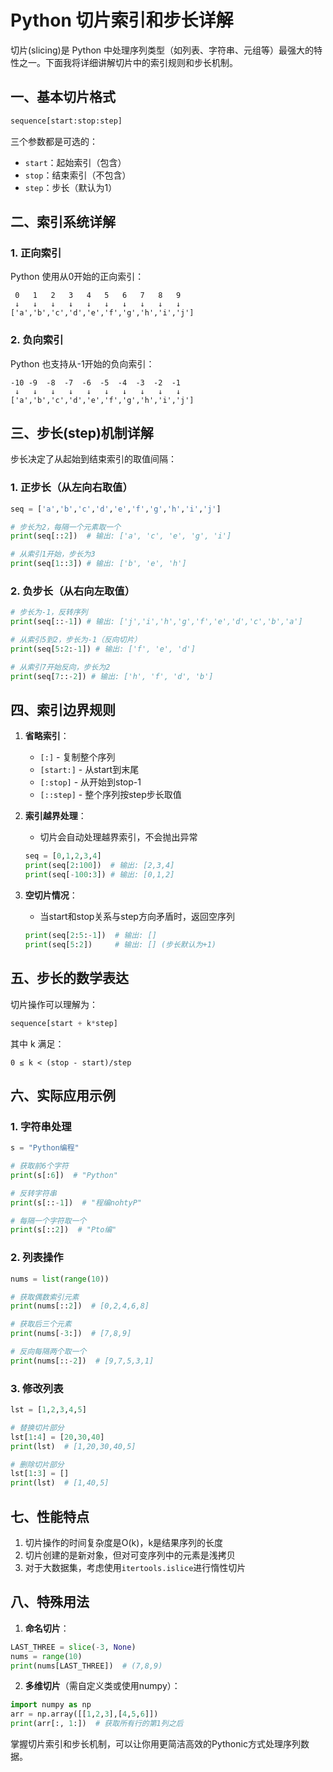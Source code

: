 # Python 切片索引和步长详解

切片(slicing)是 Python 中处理序列类型（如列表、字符串、元组等）最强大的特性之一。下面我将详细讲解切片中的索引规则和步长机制。

## 一、基本切片格式

```python
sequence[start:stop:step]
```

三个参数都是可选的：
- `start`：起始索引（包含）
- `stop`：结束索引（不包含）
- `step`：步长（默认为1）

## 二、索引系统详解

### 1. 正向索引
Python 使用从0开始的正向索引：
```
 0   1   2   3   4   5   6   7   8   9
 ↓   ↓   ↓   ↓   ↓   ↓   ↓   ↓   ↓   ↓
['a','b','c','d','e','f','g','h','i','j']
```

### 2. 负向索引
Python 也支持从-1开始的负向索引：
```
-10 -9  -8  -7  -6  -5  -4  -3  -2  -1
 ↓   ↓   ↓   ↓   ↓   ↓   ↓   ↓   ↓   ↓
['a','b','c','d','e','f','g','h','i','j']
```

## 三、步长(step)机制详解

步长决定了从起始到结束索引的取值间隔：

### 1. 正步长（从左向右取值）
```python
seq = ['a','b','c','d','e','f','g','h','i','j']

# 步长为2，每隔一个元素取一个
print(seq[::2])  # 输出: ['a', 'c', 'e', 'g', 'i']

# 从索引1开始，步长为3
print(seq[1::3]) # 输出: ['b', 'e', 'h']
```

### 2. 负步长（从右向左取值）
```python
# 步长为-1，反转序列
print(seq[::-1]) # 输出: ['j','i','h','g','f','e','d','c','b','a']

# 从索引5到2，步长为-1（反向切片）
print(seq[5:2:-1]) # 输出: ['f', 'e', 'd']

# 从索引7开始反向，步长为2
print(seq[7::-2]) # 输出: ['h', 'f', 'd', 'b']
```

## 四、索引边界规则

1. **省略索引**：
   - `[:]` - 复制整个序列
   - `[start:]` - 从start到末尾
   - `[:stop]` - 从开始到stop-1
   - `[::step]` - 整个序列按step步长取值

2. **索引越界处理**：
   - 切片会自动处理越界索引，不会抛出异常
   ```python
   seq = [0,1,2,3,4]
   print(seq[2:100])  # 输出: [2,3,4]
   print(seq[-100:3]) # 输出: [0,1,2]
   ```

3. **空切片情况**：
   - 当start和stop关系与step方向矛盾时，返回空序列
   ```python
   print(seq[2:5:-1])  # 输出: []
   print(seq[5:2])     # 输出: [] (步长默认为+1)
   ```

## 五、步长的数学表达

切片操作可以理解为：
```python
sequence[start + k*step] 
```
其中 k 满足：
```
0 ≤ k < (stop - start)/step
```

## 六、实际应用示例

### 1. 字符串处理
```python
s = "Python编程"

# 获取前6个字符
print(s[:6])  # "Python"

# 反转字符串
print(s[::-1])  # "程编nohtyP"

# 每隔一个字符取一个
print(s[::2])  # "Pto编"
```

### 2. 列表操作
```python
nums = list(range(10))

# 获取偶数索引元素
print(nums[::2])  # [0,2,4,6,8]

# 获取后三个元素
print(nums[-3:])  # [7,8,9]

# 反向每隔两个取一个
print(nums[::-2])  # [9,7,5,3,1]
```

### 3. 修改列表
```python
lst = [1,2,3,4,5]

# 替换切片部分
lst[1:4] = [20,30,40]
print(lst)  # [1,20,30,40,5]

# 删除切片部分
lst[1:3] = []
print(lst)  # [1,40,5]
```

## 七、性能特点

1. 切片操作的时间复杂度是O(k)，k是结果序列的长度
2. 切片创建的是新对象，但对可变序列中的元素是浅拷贝
3. 对于大数据集，考虑使用`itertools.islice`进行惰性切片

## 八、特殊用法

1. **命名切片**：
```python
LAST_THREE = slice(-3, None)
nums = range(10)
print(nums[LAST_THREE])  # (7,8,9)
```

2. **多维切片**（需自定义类或使用numpy）：
```python
import numpy as np
arr = np.array([[1,2,3],[4,5,6]])
print(arr[:, 1:])  # 获取所有行的第1列之后
```

掌握切片索引和步长机制，可以让你用更简洁高效的Pythonic方式处理序列数据。